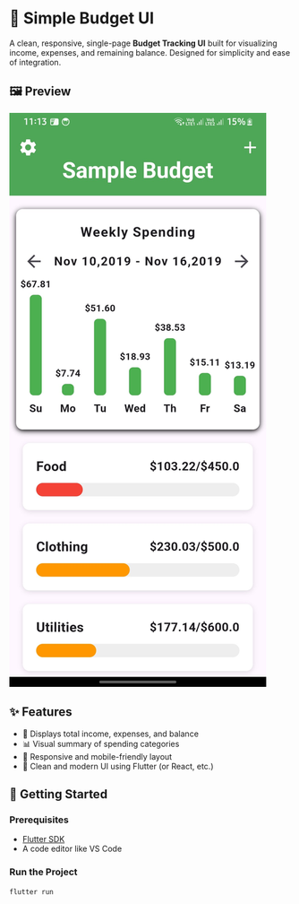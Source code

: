 # 💸 Simple Budget UI

A clean, responsive, single-page **Budget Tracking UI** built for visualizing income, expenses, and remaining balance. Designed for simplicity and ease of integration.

## 🖼️ Preview

![Budget UI Screenshot](./assets/screenshot.jpg)


## ✨ Features

- 🧾 Displays total income, expenses, and balance
- 📊 Visual summary of spending categories
- 📱 Responsive and mobile-friendly layout
- 🎨 Clean and modern UI using Flutter (or React, etc.)

## 🚀 Getting Started

### Prerequisites

- [Flutter SDK](https://flutter.dev/docs/get-started/install) 
- A code editor like VS Code

### Run the Project

```bash
flutter run
